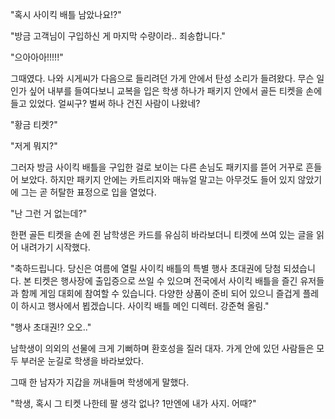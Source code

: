 "혹시 사이킥 배틀 남았나요!?"

"방금 고객님이 구입하신 게 마지막 수량이라.. 죄송합니다."

"으아아아!!!!!"

그때였다. 나와 시게씨가 다음으로 들리려던 가게 안에서 탄성 소리가 들려왔다. 무슨 일인가 싶어 내부를 들여다보니 교복을 입은 학생 하나가 패키지 안에서 골든 티켓을 손에 들고 있었다. 얼씨구? 벌써 하나 건진 사람이 나왔네?

"황금 티켓?"

"저게 뭐지?"

그러자 방금 사이킥 배틀을 구입한 걸로 보이는 다른 손님도 패키지를 뜯어 거꾸로 흔들어 보았다. 하지만 패키지 안에는 카트리지와 매뉴얼 말고는 아무것도 들어 있지 않았기에 그는 곧 허탈한 표정으로 입을 열었다.

"난 그런 거 없는데?"

한편 골든 티켓을 손에 쥔 남학생은 카드를 유심히 바라보더니 티켓에 쓰여 있는 글을 읽어 내려가기 시작했다.

"축하드립니다. 당신은 여름에 열릴 사이킥 배틀의 특별 행사 초대권에 당첨 되셨습니다. 본 티켓은 행사장에 출입증으로 쓰일 수 있으며 전국에서 사이킥 배틀을 즐긴 유저들과 함께 게임 대회에 참여할 수 있습니다. 다양한 상품이 준비 되어 있으니 즐겁게 플레이 하시고 행사에서 뵙겠습니다. 사이킥 배틀 메인 디렉터. 강준혁 올림."

"행사 초대권!? 오오.."

남학생이 의외의 선물에 크게 기뻐하며 환호성을 질러 대자. 가게 안에 있던 사람들은 모두 부러운 눈길로 학생을 바라보았다.

그때 한 남자가 지갑을 꺼내들며 학생에게 말했다.

"학생, 혹시 그 티켓 나한테 팔 생각 없나? 1만엔에 내가 사지. 어때?"